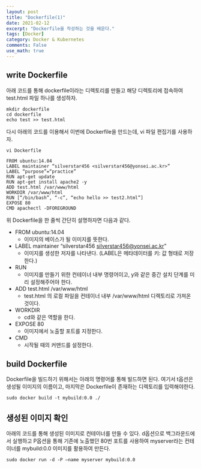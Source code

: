 ```yaml
---
layout: post
title: "Dockerfile(1)"
date: 2021-02-12
excerpt: "Dockerfile을 작성하는 것을 배운다."
tags: [Docker]
category: Docker & Kubernetes
comments: False
use_math: true
---
```


## write Dockerfile

아래 코드를 통해 dockerfile이라는 디렉토리를 만들고 해당 디렉토리에 접속하여 test.html 파일 하나를 생성하자.
~~~
mkdir dockerfile
cd dockerfile
echo test >> test.html
~~~

다시 아래의 코드를 이용해서 이번에  Dockerfile을 만드는데, vi 파일 편집기를 사용하자.
~~~
vi Dockerfile
~~~

~~~
FROM ubuntu:14.04
LABEL maintainer “silverstar456 <silverstar456@yonsei.ac.kr>”
LABEL “purpose”=“practice”
RUN apt-get update
RUN apt-get install apache2 -y
ADD test.html /var/www/html
WORKDIR /var/www/html
RUN [“/bin/bash”, “-c”, “echo hello >> test2.html”]
EXPOSE 80
CMD apachectl -DFOREGROUND
~~~

위 Dockerfile을 한 줄씩 간단히 설명하자면 다음과 같다.

* FROM ubuntu:14.04
	* 이미지의 베이스가 될 이미지를 뜻한다.
* LABEL maintainer “silverstar456 <silverstar456@yonsei.ac.kr>”
	* 이미지를 생성한 저자를 나타낸다. (LABEL은 메타데이터를 키: 값 형태로 저장한다.)
* RUN
	* 이미지를 만들기 위한 컨테이너 내부 명령어이고, y와 같은 중간 설치 단계를 미리 설정해주어야 한다.
* ADD test.html /var/www/html
	* test.html 의 로컬 파일을 컨테이너 내부 /var/www/html 디렉토리로 가져온 것이다.
* WORKDIR
	* cd와 같은 역할을 한다.
* EXPOSE 80
	* 이미지에서 노출할 포트를 지정한다.
* CMD
	* 시작될 때의 커맨드를 설정한다.

## build Dockerfile
Dockerfile을 빌드하기 위해서는 아래의 명령어를 통해 빌드하면 된다. 여기서 t옵션은 생성될 이미지의 이름이고, 마지막은 Dockerfile이 존재하는 디렉토리를 입력해야한다.

~~~
sudo docker build -t mybuild:0.0 ./
~~~

## 생성된 이미지 확인
아래의 코드를  통해 생성된 이미지로 컨테이너를 만들 수 있다. d옵션으로 백그라운드에서 실행하고 P옵션을 통해 기존에 노출했던 80번 포트를 사용하여 myserver라는 컨테이너를 mybuild:0.0 이미지를 활용하여 만든다.
~~~
sudo docker run -d -P —name myserver mybuild:0.0
~~~

